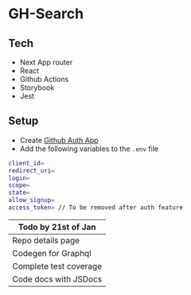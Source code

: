 # GH-Search

## Tech

- Next App router
-  React
- Github Actions
- Storybook
- Jest


## Setup

- Create [Github Auth App](https://docs.github.com/en/apps/oauth-apps/building-oauth-apps/creating-an-oauth-app)
- Add the following variables to the `.env` file

```sh
client_id=
redirect_uri=
login=
scope=
state=
allow_signup=
access_token= // To be removed after auth feature
```



| Todo by 21st of Jan
| ------
| Repo details page 
| Codegen for Graphql 
| Complete test coverage
| Code docs with JSDocs 



